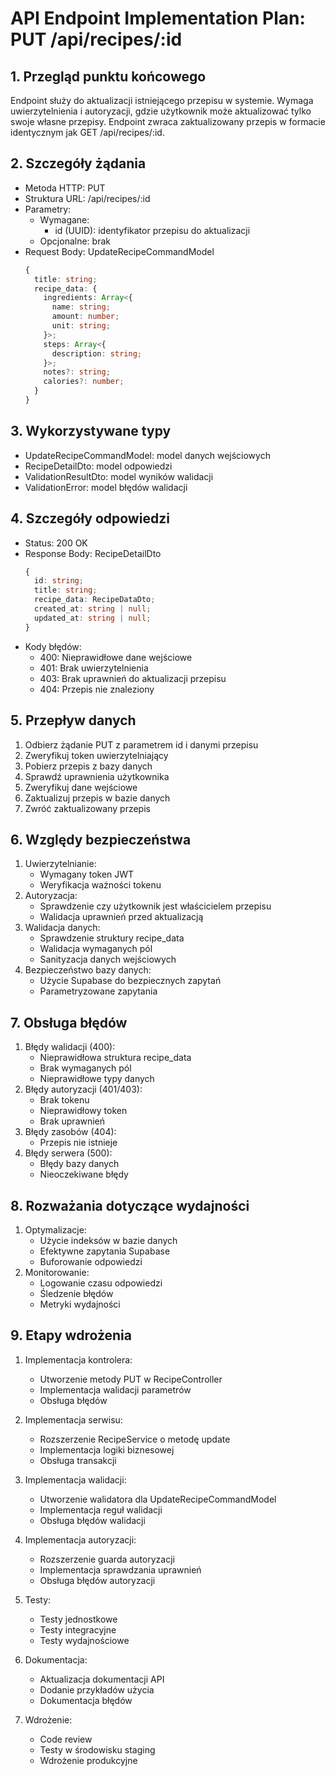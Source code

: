 # API Endpoint Implementation Plan: PUT /api/recipes/:id

## 1. Przegląd punktu końcowego
Endpoint służy do aktualizacji istniejącego przepisu w systemie. Wymaga uwierzytelnienia i autoryzacji, gdzie użytkownik może aktualizować tylko swoje własne przepisy. Endpoint zwraca zaktualizowany przepis w formacie identycznym jak GET /api/recipes/:id.

## 2. Szczegóły żądania
- Metoda HTTP: PUT
- Struktura URL: /api/recipes/:id
- Parametry:
  - Wymagane:
    - id (UUID): identyfikator przepisu do aktualizacji
  - Opcjonalne: brak
- Request Body: UpdateRecipeCommandModel
  ```typescript
  {
    title: string;
    recipe_data: {
      ingredients: Array<{
        name: string;
        amount: number;
        unit: string;
      }>;
      steps: Array<{
        description: string;
      }>;
      notes?: string;
      calories?: number;
    }
  }
  ```

## 3. Wykorzystywane typy
- UpdateRecipeCommandModel: model danych wejściowych
- RecipeDetailDto: model odpowiedzi
- ValidationResultDto: model wyników walidacji
- ValidationError: model błędów walidacji

## 4. Szczegóły odpowiedzi
- Status: 200 OK
- Response Body: RecipeDetailDto
  ```typescript
  {
    id: string;
    title: string;
    recipe_data: RecipeDataDto;
    created_at: string | null;
    updated_at: string | null;
  }
  ```
- Kody błędów:
  - 400: Nieprawidłowe dane wejściowe
  - 401: Brak uwierzytelnienia
  - 403: Brak uprawnień do aktualizacji przepisu
  - 404: Przepis nie znaleziony

## 5. Przepływ danych
1. Odbierz żądanie PUT z parametrem id i danymi przepisu
2. Zweryfikuj token uwierzytelniający
3. Pobierz przepis z bazy danych
4. Sprawdź uprawnienia użytkownika
5. Zweryfikuj dane wejściowe
6. Zaktualizuj przepis w bazie danych
7. Zwróć zaktualizowany przepis

## 6. Względy bezpieczeństwa
1. Uwierzytelnianie:
   - Wymagany token JWT
   - Weryfikacja ważności tokenu
2. Autoryzacja:
   - Sprawdzenie czy użytkownik jest właścicielem przepisu
   - Walidacja uprawnień przed aktualizacją
3. Walidacja danych:
   - Sprawdzenie struktury recipe_data
   - Walidacja wymaganych pól
   - Sanityzacja danych wejściowych
4. Bezpieczeństwo bazy danych:
   - Użycie Supabase do bezpiecznych zapytań
   - Parametryzowane zapytania

## 7. Obsługa błędów
1. Błędy walidacji (400):
   - Nieprawidłowa struktura recipe_data
   - Brak wymaganych pól
   - Nieprawidłowe typy danych
2. Błędy autoryzacji (401/403):
   - Brak tokenu
   - Nieprawidłowy token
   - Brak uprawnień
3. Błędy zasobów (404):
   - Przepis nie istnieje
4. Błędy serwera (500):
   - Błędy bazy danych
   - Nieoczekiwane błędy

## 8. Rozważania dotyczące wydajności
1. Optymalizacje:
   - Użycie indeksów w bazie danych
   - Efektywne zapytania Supabase
   - Buforowanie odpowiedzi
2. Monitorowanie:
   - Logowanie czasu odpowiedzi
   - Śledzenie błędów
   - Metryki wydajności

## 9. Etapy wdrożenia
1. Implementacja kontrolera:
   - Utworzenie metody PUT w RecipeController
   - Implementacja walidacji parametrów
   - Obsługa błędów

2. Implementacja serwisu:
   - Rozszerzenie RecipeService o metodę update
   - Implementacja logiki biznesowej
   - Obsługa transakcji

3. Implementacja walidacji:
   - Utworzenie walidatora dla UpdateRecipeCommandModel
   - Implementacja reguł walidacji
   - Obsługa błędów walidacji

4. Implementacja autoryzacji:
   - Rozszerzenie guarda autoryzacji
   - Implementacja sprawdzania uprawnień
   - Obsługa błędów autoryzacji

5. Testy:
   - Testy jednostkowe
   - Testy integracyjne
   - Testy wydajnościowe

6. Dokumentacja:
   - Aktualizacja dokumentacji API
   - Dodanie przykładów użycia
   - Dokumentacja błędów

7. Wdrożenie:
   - Code review
   - Testy w środowisku staging
   - Wdrożenie produkcyjne 